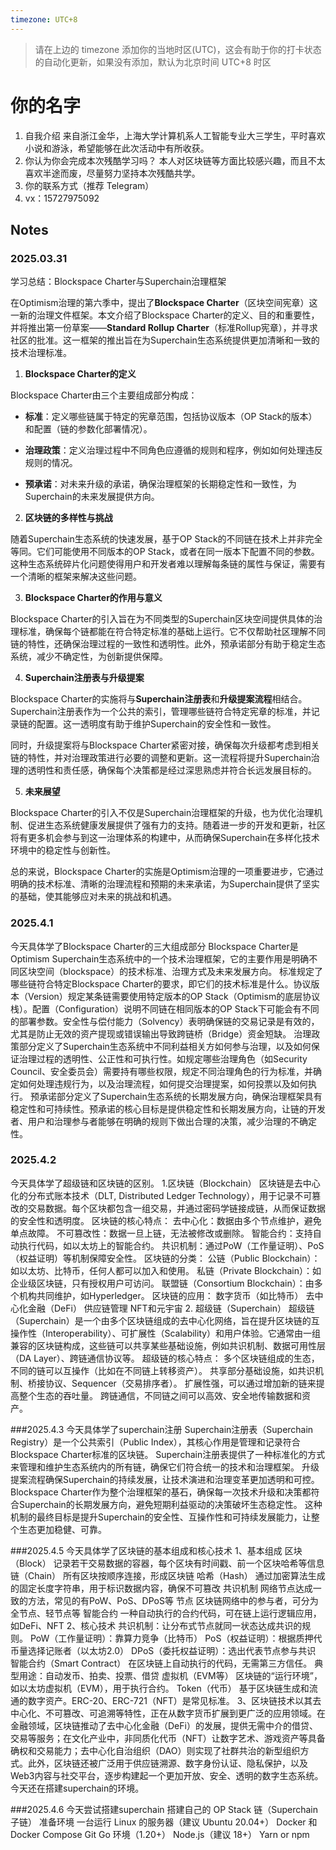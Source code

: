 ```yaml
---
timezone: UTC+8
---
```


> 请在上边的 timezone 添加你的当地时区(UTC)，这会有助于你的打卡状态的自动化更新，如果没有添加，默认为北京时间 UTC+8 时区


# 你的名字

1. 自我介绍
来自浙江金华，上海大学计算机系人工智能专业大三学生，平时喜欢小说和游泳，希望能够在此次活动中有所收获。
2. 你认为你会完成本次残酷学习吗？
本人对区块链等方面比较感兴趣，而且不太喜欢半途而废，尽量努力坚持本次残酷共学。
3. 你的联系方式（推荐 Telegram）
4. vx：15727975092

## Notes

<!-- Content_START -->

### 2025.03.31

学习总结：Blockspace Charter与Superchain治理框架

在Optimism治理的第六季中，提出了**Blockspace Charter**（区块空间宪章）这一新的治理文件框架。本文介绍了Blockspace Charter的定义、目的和重要性，并将推出第一份草案——**Standard Rollup Charter**（标准Rollup宪章），并寻求社区的批准。这一框架的推出旨在为Superchain生态系统提供更加清晰和一致的技术治理标准。

1. **Blockspace Charter的定义**

Blockspace Charter由三个主要组成部分构成：

- **标准**：定义哪些链属于特定的宪章范围，包括协议版本（OP Stack的版本）和配置（链的参数化部署情况）。
  
- **治理政策**：定义治理过程中不同角色应遵循的规则和程序，例如如何处理违反规则的情况。
  
- **预承诺**：对未来升级的承诺，确保治理框架的长期稳定性和一致性，为Superchain的未来发展提供方向。

2. **区块链的多样性与挑战**

随着Superchain生态系统的快速发展，基于OP Stack的不同链在技术上并非完全等同。它们可能使用不同版本的OP Stack，或者在同一版本下配置不同的参数。这种生态系统碎片化问题使得用户和开发者难以理解每条链的属性与保证，需要有一个清晰的框架来解决这些问题。

3. **Blockspace Charter的作用与意义**

Blockspace Charter的引入旨在为不同类型的Superchain区块空间提供具体的治理标准，确保每个链都能在符合特定标准的基础上运行。它不仅帮助社区理解不同链的特性，还确保治理过程的一致性和透明性。此外，预承诺部分有助于稳定生态系统，减少不确定性，为创新提供保障。

4. **Superchain注册表与升级提案**

Blockspace Charter的实施将与**Superchain注册表**和**升级提案流程**相结合。Superchain注册表作为一个公共的索引，管理哪些链符合特定宪章的标准，并记录链的配置。这一透明度有助于维护Superchain的安全性和一致性。

同时，升级提案将与Blockspace Charter紧密对接，确保每次升级都考虑到相关链的特性，并对治理政策进行必要的调整和更新。这一流程将提升Superchain治理的透明性和责任感，确保每个决策都是经过深思熟虑并符合长远发展目标的。

5. **未来展望**

Blockspace Charter的引入不仅是Superchain治理框架的升级，也为优化治理机制、促进生态系统健康发展提供了强有力的支持。随着进一步的开发和更新，社区将有更多机会参与到这一治理体系的构建中，从而确保Superchain在多样化技术环境中的稳定性与创新性。

总的来说，Blockspace Charter的实施是Optimism治理的一项重要进步，它通过明确的技术标准、清晰的治理流程和预期的未来承诺，为Superchain提供了坚实的基础，使其能够应对未来的挑战和机遇。

### 2025.4.1
今天具体学了Blockspace Charter的三大组成部分
Blockspace Charter是Optimism Superchain生态系统中的一个技术治理框架，它的主要作用是明确不同区块空间（blockspace）的技术标准、治理方式及未来发展方向。
标准规定了哪些链符合特定Blockspace Charter的要求，即它们的技术标准是什么。协议版本（Version）规定某条链需要使用特定版本的OP Stack（Optimism的底层协议栈）。配置（Configuration）说明不同链在相同版本的OP Stack下可能会有不同的部署参数。安全性与偿付能力（Solvency）表明确保链的交易记录是有效的，尤其是防止无效的资产提现或错误输出导致跨链桥（Bridge）资金短缺。
治理政策部分定义了Superchain生态系统中不同利益相关方如何参与治理，以及如何保证治理过程的透明性、公正性和可执行性。如规定哪些治理角色（如Security Council、安全委员会）需要持有哪些权限，规定不同治理角色的行为标准，并确定如何处理违规行为，以及治理流程，如何提交治理提案，如何投票以及如何执行。
预承诺部分定义了Superchain生态系统的长期发展方向，确保治理框架具有稳定性和可持续性。预承诺的核心目标是提供稳定性和长期发展方向，让链的开发者、用户和治理参与者能够在明确的规则下做出合理的决策，减少治理的不确定性。

### 2025.4.2
今天具体学了超级链和区块链的区别。
1.区块链（Blockchain）
区块链是去中心化的分布式账本技术（DLT, Distributed Ledger Technology），用于记录不可篡改的交易数据。每个区块都包含一组交易，并通过密码学链接成链，从而保证数据的安全性和透明度。
区块链的核心特点：
去中心化：数据由多个节点维护，避免单点故障。
不可篡改性：数据一旦上链，无法被修改或删除。
智能合约：支持自动执行代码，如以太坊上的智能合约。
共识机制：通过PoW（工作量证明）、PoS（权益证明）等机制保障安全性。
区块链的分类：
公链（Public Blockchain）：如以太坊、比特币，任何人都可以加入和使用。
私链（Private Blockchain）：如企业级区块链，只有授权用户可访问。
联盟链（Consortium Blockchain）：由多个机构共同维护，如Hyperledger。
区块链的应用：
数字货币（如比特币） 去中心化金融（DeFi） 供应链管理 NFT和元宇宙
2. 超级链（Superchain）
超级链（Superchain）是一个由多个区块链组成的去中心化网络，旨在提升区块链的互操作性（Interoperability）、可扩展性（Scalability）和用户体验。它通常由一组兼容的区块链构成，这些链可以共享某些基础设施，例如共识机制、数据可用性层（DA Layer）、跨链通信协议等。
超级链的核心特点：
多个区块链组成的生态，不同的链可以互操作（比如在不同链上转移资产）。
共享部分基础设施，如共识机制、桥接协议、Sequencer（交易排序者）。
扩展性强，可以通过增加新的链来提高整个生态的吞吐量。
跨链通信，不同链之间可以高效、安全地传输数据和资产。

###2025.4.3
今天具体学了superchain注册
Superchain注册表（Superchain Registry）是一个公共索引（Public Index），其核心作用是管理和记录符合Blockspace Charter标准的区块链。
Superchain注册表提供了一种标准化的方式 来管理和维护生态系统内的所有链，确保它们符合统一的技术和治理框架。
升级提案流程确保Superchain的持续发展，让技术演进和治理变革更加透明和可控。
Blockspace Charter作为整个治理框架的基石，确保每一次技术升级和决策都符合Superchain的长期发展方向，避免短期利益驱动的决策破坏生态稳定性。
这种机制的最终目标是提升Superchain的安全性、互操作性和可持续发展能力，让整个生态更加稳健、可靠。

###2025.4.5
今天具体学了区块链的基本组成和核心技术
1、基本组成
区块（Block）	记录若干交易数据的容器，每个区块有时间戳、前一个区块哈希等信息
链（Chain）	所有区块按顺序连接，形成区块链
哈希（Hash）	通过加密算法生成的固定长度字符串，用于标识数据内容，确保不可篡改
共识机制	网络节点达成一致的方法，常见的有PoW、PoS、DPoS等
节点	区块链网络中的参与者，可分为全节点、轻节点等
智能合约	一种自动执行的合约代码，可在链上运行逻辑应用，如DeFi、NFT
2、核心技术
共识机制：让分布式节点就同一状态达成共识的规则。
PoW（工作量证明）：靠算力竞争（比特币）
PoS（权益证明）：根据质押代币量选择记账者（以太坊2.0）
DPoS（委托权益证明）：选出代表节点参与共识
智能合约（Smart Contract）
在区块链上自动执行的代码，无需第三方信任。
典型用途：自动发币、拍卖、投票、借贷
虚拟机（EVM等）
区块链的“运行环境”，如以太坊虚拟机（EVM），用于执行合约。
Token（代币）
基于区块链生成和流通的数字资产。ERC-20、ERC-721（NFT）是常见标准。
3、区块链技术以其去中心化、不可篡改、可追溯等特性，正在从数字货币扩展到更广泛的应用领域。在金融领域，区块链推动了去中心化金融（DeFi）的发展，提供无需中介的借贷、交易等服务；在文化产业中，非同质化代币（NFT）让数字艺术、游戏资产等具备确权和交易能力；去中心化自治组织（DAO）则实现了社群共治的新型组织方式。此外，区块链还被广泛用于供应链溯源、数字身份认证、隐私保护，以及Web3内容与社交平台，逐步构建起一个更加开放、安全、透明的数字生态系统。
今天还在搭建superchain的环境。

###2025.4.6
今天尝试搭建superchain
搭建自己的 OP Stack 链（Superchain 子链）
准备环境
一台运行 Linux 的服务器（建议 Ubuntu 20.04+）
Docker 和 Docker Compose
Git
Go 环境（1.20+）
Node.js（建议 18+）
Yarn or npm


<!-- Content_END -->
